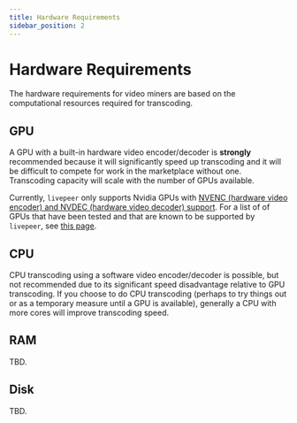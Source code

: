 ```yaml
---
title: Hardware Requirements
sidebar_position: 2
---
```


# Hardware Requirements

The hardware requirements for video miners are based on the computational
resources required for transcoding.

## GPU

A GPU with a built-in hardware video encoder/decoder is **strongly** recommended
because it will significantly speed up transcoding and it will be difficult to
compete for work in the marketplace without one. Transcoding capacity will scale
with the number of GPUs available.

Currently, `livepeer` only supports Nvidia GPUs with
[NVENC (hardware video encoder) and NVDEC (hardware video decoder) support](https://developer.nvidia.com/video-encode-and-decode-gpu-support-matrix-new).
For a list of of GPUs that have been tested and that are known to be supported
by `livepeer`, see
[this page](https://github.com/livepeer/wiki/blob/master/GPU-SUPPORT.md).

## CPU

CPU transcoding using a software video encoder/decoder is possible, but not
recommended due to its significant speed disadvantage relative to GPU
transcoding. If you choose to do CPU transcoding (perhaps to try things out or
as a temporary measure until a GPU is available), generally a CPU with more
cores will improve transcoding speed.

## RAM

TBD.

## Disk

TBD.

